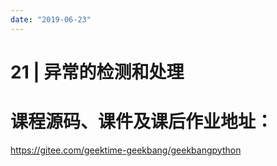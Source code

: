 ```yaml
---
date: "2019-06-23"
---  
```

      
# 21 | 异常的检测和处理
# 课程源码、课件及课后作业地址：

<https://gitee.com/geektime-geekbang/geekbangpython>

<!-- [[[read_end]]] -->